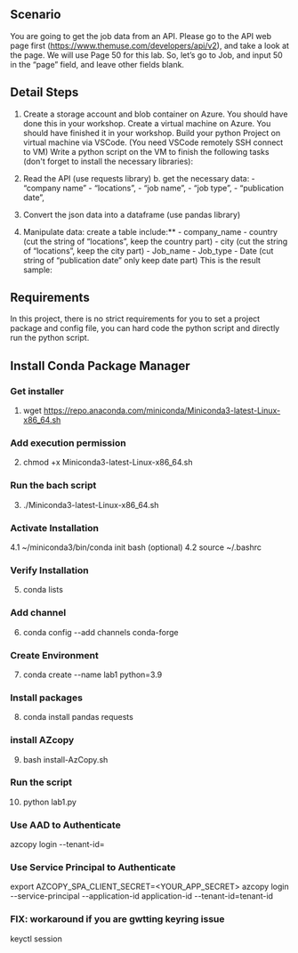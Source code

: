 ## Scenario

You are going to get the job data from an API. Please go to the API web page first (https://www.themuse.com/developers/api/v2), and take a look at the page. We will use Page 50 for this lab. So, let’s go to Job, and input 50 in the “page” field, and leave other fields blank. 

## Detail Steps

1. Create a storage account and blob container on Azure. You should have done this in your workshop.
Create a virtual machine on Azure. You should have finished it in your workshop.
Build your python Project on virtual machine via VSCode. (You need VSCode remotely SSH connect to VM)
Write a python script on the VM to finish the following tasks (don't forget to install the necessary libraries): 

2. Read the API (use requests library) b. get the necessary data: - “company name” - “locations”, - “job name”, - “job type”, - “publication date”, 

3. Convert the json data into a dataframe (use pandas library) 

4. Manipulate data: create a table include:** - company_name - country (cut the string of “locations”, keep the country part) - city (cut the string of “locations”, keep the city part) - Job_name - Job_type - Date (cut string of “publication date” only keep date part) This is the result sample:

## Requirements

In this project, there is no strict requirements for you to set a project package and config file, you can hard code the python script and directly run the python script.

## Install Conda Package Manager

### Get installer 
1. wget https://repo.anaconda.com/miniconda/Miniconda3-latest-Linux-x86_64.sh
### Add execution permission
2. chmod +x Miniconda3-latest-Linux-x86_64.sh
### Run the bach script
3. ./Miniconda3-latest-Linux-x86_64.sh
### Activate Installation
4.1 ~/miniconda3/bin/conda init bash (optional)
4.2 source ~/.bashrc 
### Verify Installation
5. conda lists
### Add channel
6. conda config --add channels conda-forge
### Create Environment
7. conda create --name lab1 python=3.9
### Install packages
8. conda install pandas requests
### install AZcopy
9. bash install-AzCopy.sh
### Run the script
10. python lab1.py


### Use AAD to Authenticate
azcopy login --tenant-id=<tenant-id>

### Use Service Principal to Authenticate
export AZCOPY_SPA_CLIENT_SECRET=<YOUR_APP_SECRET>
azcopy login --service-principal  --application-id application-id --tenant-id=tenant-id

### FIX: workaround if you are gwtting keyring issue
keyctl session